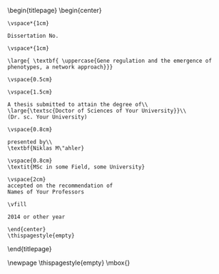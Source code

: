 \begin{titlepage}
    \begin{center}

    \vspace*{1cm}

    Dissertation No.

    \vspace*{1cm}

    \large{ \textbf{ \uppercase{Gene regulation and the emergence of phenotypes, a network approach}}}

    \vspace{0.5cm}

    \vspace{1.5cm}

    A thesis submitted to attain the degree of\\
    \large{\textsc{Doctor of Sciences of Your University}}\\
    (Dr. sc. Your University)

    \vspace{0.8cm}        

    presented by\\        
    \textbf{Niklas M\"ahler}

    \vspace{0.8cm}    
    \textit{MSc in some Field, some University}

    \vspace{2cm}
    accepted on the recommendation of
    Names of Your Professors              

    \vfill

    2014 or other year

    \end{center}
    \thispagestyle{empty}
\end{titlepage}

\newpage
\thispagestyle{empty}
\mbox{}
